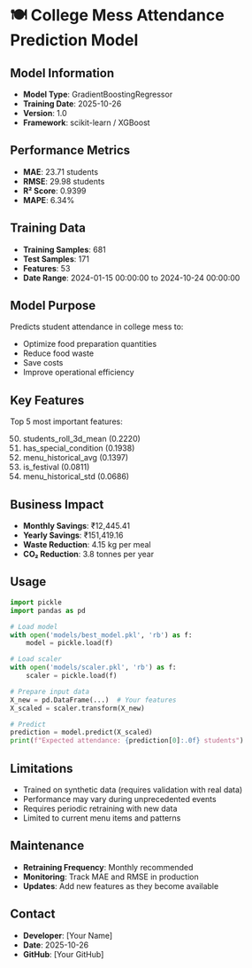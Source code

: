 
# 🍽️ College Mess Attendance Prediction Model

## Model Information
- **Model Type**: GradientBoostingRegressor
- **Training Date**: 2025-10-26
- **Version**: 1.0
- **Framework**: scikit-learn / XGBoost

## Performance Metrics
- **MAE**: 23.71 students
- **RMSE**: 29.98 students
- **R² Score**: 0.9399
- **MAPE**: 6.34%

## Training Data
- **Training Samples**: 681
- **Test Samples**: 171
- **Features**: 53
- **Date Range**: 2024-01-15 00:00:00 to 2024-10-24 00:00:00

## Model Purpose
Predicts student attendance in college mess to:
- Optimize food preparation quantities
- Reduce food waste
- Save costs
- Improve operational efficiency

## Key Features
Top 5 most important features:

50. students_roll_3d_mean (0.2220)
10. has_special_condition (0.1938)
6. menu_historical_avg (0.1397)
8. is_festival (0.0811)
45. menu_historical_std (0.0686)

## Business Impact
- **Monthly Savings**: ₹12,445.41
- **Yearly Savings**: ₹151,419.16
- **Waste Reduction**: 4.15 kg per meal
- **CO₂ Reduction**: 3.8 tonnes per year

## Usage
```python
import pickle
import pandas as pd

# Load model
with open('models/best_model.pkl', 'rb') as f:
    model = pickle.load(f)

# Load scaler
with open('models/scaler.pkl', 'rb') as f:
    scaler = pickle.load(f)

# Prepare input data
X_new = pd.DataFrame(...)  # Your features
X_scaled = scaler.transform(X_new)

# Predict
prediction = model.predict(X_scaled)
print(f"Expected attendance: {prediction[0]:.0f} students")
```

## Limitations
- Trained on synthetic data (requires validation with real data)
- Performance may vary during unprecedented events
- Requires periodic retraining with new data
- Limited to current menu items and patterns

## Maintenance
- **Retraining Frequency**: Monthly recommended
- **Monitoring**: Track MAE and RMSE in production
- **Updates**: Add new features as they become available

## Contact
- **Developer**: [Your Name]
- **Date**: 2025-10-26
- **GitHub**: [Your GitHub]
